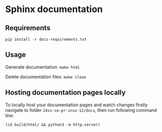 # Sphinx documentation
## Requirements
``pip install -r docs-requirements.txt``
## Usage
Generate documentation:
``make html``

Delete documentation files:
``make clean``

## Hosting documentation pages locally

To locally host your documentation pages and watch changes firstly navigate to folder ``24ss-se-pr-inso-12/docs``, then run following command line:

``(cd build/html/ && python3 -m http.server)``